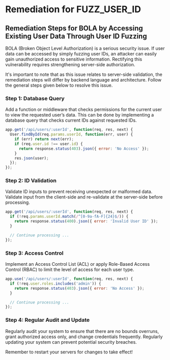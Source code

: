 # Remediation for FUZZ_USER_ID

## Remediation Steps for BOLA by Accessing Existing User Data Through User ID Fuzzing

BOLA (Broken Object Level Authorization) is a serious security issue. If user data can be accessed by simply fuzzing user IDs, an attacker can easily gain unauthorized access to sensitive information. Rectifying this vulnerability requires strengthening server-side authorization.

It's important to note that as this issue relates to server-side validation, the remediation steps will differ by backend language and architecture. Follow the general steps given below to resolve this issue.

### Step 1: Database Query

Add a function or middleware that checks permissions for the current user to view the requested user’s data. This can be done by implementing a database query that checks current IDs against requested IDs.

```javascript
app.get('/api/users/:userId', function(req, res, next) {
  User.findById(req.params.userId, function(err, user) {
    if (err) return next(err);
    if (req.user.id !== user.id) {
      return response.status(403).json({ error: 'No Access' });
    }
    res.json(user);
  });
});
```

### Step 2: ID Validation

Validate ID inputs to prevent receiving unexpected or malformed data. Validate input from the client-side and re-validate at the server-side before processing.

```javascript
app.get('/api/users/:userId', function(req, res, next) {
  if (!req.params.userId.match(/^[0-9a-fA-F]{24}$/)) {
    return response.status(400).json({ error: 'Invalid User ID' });
  }

  // Continue processing ...
});
```

### Step 3: Access Control

Implement an Access Control List (ACL) or apply Role-Based Access Control (RBAC) to limit the level of access for each user type. 

```javascript
app.use('/api/users/:userId', function(req, res, next) {
  if (!req.user.roles.includes('admin')) {
    return response.status(403).json({ error: 'No Access' });
  }

  // Continue processing ...
});
```

### Step 4: Regular Audit and Update

Regularly audit your system to ensure that there are no bounds overruns, grant authorized access only, and change credentials frequently. Regularly updating your system can prevent potential security breaches.

Remember to restart your servers for changes to take effect!